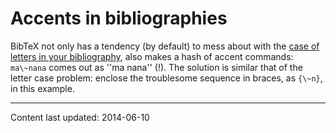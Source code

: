 # Accents in bibliographies

BibTeX not only has a tendency (by default) to mess about with the
[case of letters in your bibliography](./FAQ-capbibtex.html),
also makes a hash of accent commands:
`ma\~nana` comes out as ''ma nana'' (!).  The solution is similar that of the letter case problem:
enclose the troublesome sequence in braces, as
`{\~n}`, in this example.


----

Content last updated: 2014-06-10
